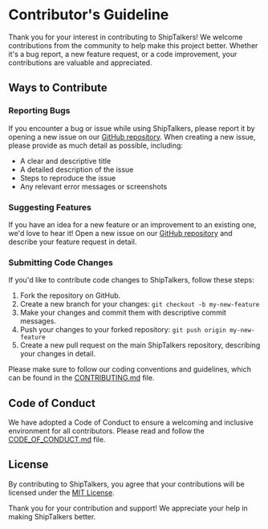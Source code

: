 # Contributor's Guideline

Thank you for your interest in contributing to ShipTalkers! We welcome contributions from the community to help make this project better. Whether it's a bug report, a new feature request, or a code improvement, your contributions are valuable and appreciated.

## Ways to Contribute

### Reporting Bugs

If you encounter a bug or issue while using ShipTalkers, please report it by opening a new issue on our [GitHub repository](https://github.com/yourusername/shiptalkers/issues/new). When creating a new issue, please provide as much detail as possible, including:

- A clear and descriptive title
- A detailed description of the issue
- Steps to reproduce the issue
- Any relevant error messages or screenshots

### Suggesting Features

If you have an idea for a new feature or an improvement to an existing one, we'd love to hear it! Open a new issue on our [GitHub repository](https://github.com/yourusername/shiptalkers/issues/new) and describe your feature request in detail.

### Submitting Code Changes

If you'd like to contribute code changes to ShipTalkers, follow these steps:

1. Fork the repository on GitHub.
2. Create a new branch for your changes: `git checkout -b my-new-feature`
3. Make your changes and commit them with descriptive commit messages.
4. Push your changes to your forked repository: `git push origin my-new-feature`
5. Create a new pull request on the main ShipTalkers repository, describing your changes in detail.

Please make sure to follow our coding conventions and guidelines, which can be found in the [CONTRIBUTING.md](CONTRIBUTING.md) file.

## Code of Conduct

We have adopted a Code of Conduct to ensure a welcoming and inclusive environment for all contributors. Please read and follow the [CODE_OF_CONDUCT.md](CODE_OF_CONDUCT.md) file.

## License

By contributing to ShipTalkers, you agree that your contributions will be licensed under the [MIT License](LICENSE.md).

Thank you for your contribution and support! We appreciate your help in making ShipTalkers better.
